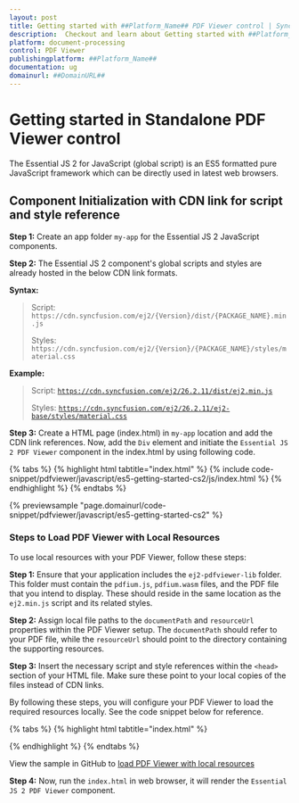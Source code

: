 ```yaml
---
layout: post
title: Getting started with ##Platform_Name## PDF Viewer control | Syncfusion
description:  Checkout and learn about Getting started with ##Platform_Name## PDF Viewer control of Syncfusion Essential JS 2 and more details.
platform: document-processing
control: PDF Viewer
publishingplatform: ##Platform_Name##
documentation: ug
domainurl: ##DomainURL##
---
```


# Getting started in Standalone PDF Viewer control

The Essential JS 2 for JavaScript (global script) is an ES5 formatted pure JavaScript framework which can be directly used in latest web browsers.

## Component Initialization with CDN link for script and style reference

**Step 1:** Create an app folder `my-app` for the Essential JS 2 JavaScript components.

**Step 2:** The Essential JS 2 component's global scripts and styles are already hosted in the below CDN link formats.

**Syntax:**
> Script: `https://cdn.syncfusion.com/ej2/{Version}/dist/{PACKAGE_NAME}.min.js`
>
> Styles: `https://cdn.syncfusion.com/ej2/{Version}/{PACKAGE_NAME}/styles/material.css`

**Example:**
> Script: [`https://cdn.syncfusion.com/ej2/26.2.11/dist/ej2.min.js`](https://cdn.syncfusion.com/ej2/26.2.11/dist/ej2.min.js)
>
> Styles: [`https://cdn.syncfusion.com/ej2/26.2.11/ej2-base/styles/material.css`](https://cdn.syncfusion.com/ej2/26.2.11/ej2-base/styles/material.css)


**Step 3:** Create a HTML page (index.html) in `my-app` location and add the CDN link references. Now, add the `Div` element and initiate the `Essential JS 2 PDF Viewer` component in the index.html by using following code.

{% tabs %}
{% highlight html tabtitle="index.html" %}
{% include code-snippet/pdfviewer/javascript/es5-getting-started-cs2/js/index.html %}
{% endhighlight %}
{% endtabs %}

{% previewsample "page.domainurl/code-snippet/pdfviewer/javascript/es5-getting-started-cs2" %}


### Steps to Load PDF Viewer with Local Resources

To use local resources with your PDF Viewer, follow these steps:

**Step 1:** Ensure that your application includes the `ej2-pdfviewer-lib` folder. This folder must contain the `pdfium.js`, `pdfium.wasm` files, and the PDF file that you intend to display. These should reside in the same location as the `ej2.min.js` script and its related styles.

**Step 2:** Assign local file paths to the `documentPath` and `resourceUrl` properties within the PDF Viewer setup. The `documentPath` should refer to your PDF file, while the `resourceUrl` should point to the directory containing the supporting resources.

**Step 3:** Insert the necessary script and style references within the `<head>` section of your HTML file. Make sure these point to your local copies of the files instead of CDN links.

By following these steps, you will configure your PDF Viewer to load the required resources locally. See the code snippet below for reference.

{% tabs %}
{% highlight html tabtitle="index.html" %}
<script>

var pdfviewer = new ej.pdfviewer.PdfViewer({
    documentPath:window.location.origin +'/resources/pdfsuccinctly.pdf',
    resourceUrl:window.location.origin +'/resources/ej2-pdfviewer-lib'
});

</script>
{% endhighlight %}
{% endtabs %}

View the sample in GitHub to [load PDF Viewer with local resources](https://github.com/SyncfusionExamples/javascript-pdf-viewer-examples/tree/master/How%20to/Refer%20resource%20url%20locally)

**Step 4:** Now, run the `index.html` in web browser, it will render the `Essential JS 2 PDF Viewer` component.
